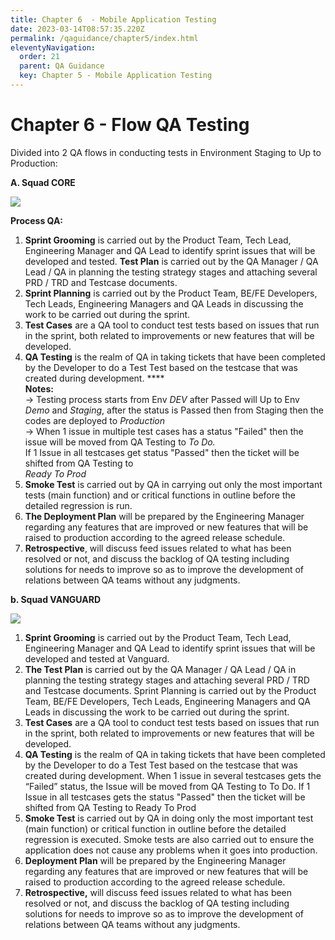 ```yaml
---
title: Chapter 6  - Mobile Application Testing
date: 2023-03-14T08:57:35.220Z
permalink: /qaguidance/chapter5/index.html
eleventyNavigation:
  order: 21
  parent: QA Guidance
  key: Chapter 5 - Mobile Application Testing
---
```

# Chapter 6 - Flow QA Testing

Divided into 2 QA flows in conducting tests in Environment Staging to Up to Production:

**A. Squad CORE**

![](https://ik.imagekit.io/kmv5uxk0b/qa_guidance/squad_core.png?updatedAt=1678784524318)

**Process QA:**

1. **Sprint Grooming** is carried out by the Product Team, Tech Lead, Engineering Manager and QA Lead to identify sprint issues that will be developed and tested. **Test Plan** is carried out by the QA Manager / QA Lead / QA in planning the testing strategy stages and attaching several PRD / TRD and Testcase documents.
2. **Sprint Planning** is carried out by the Product Team, BE/FE Developers, Tech Leads, Engineering Managers and QA Leads in discussing the work to be carried out during the sprint.&#x20;
3. **Test Cases** are a QA tool to conduct test tests based on issues that run in the sprint, both related to improvements or new features that will be developed.
4. **QA Testing** is the realm of QA in taking tickets that have been completed by the Developer to do a Test Test based on the testcase that was created during development. \*\*\*\*\
   **Notes:**\
   -> Testing process starts from Env *DEV* after Passed will Up to Env *Demo* and *Staging*, after the status is Passed then from Staging then the codes are deployed to *Production*\
   -> When 1 issue in multiple test cases has a status "Failed" then the issue will be moved from QA Testing to *To Do.*\
   If 1 Issue in all testcases get status "Passed" then the ticket will be shifted from QA Testing to\
   *Ready To Prod*
5. **Smoke Test** is carried out by QA in carrying out only the most important tests (main function) and or critical functions in outline before the detailed regression is run.&#x20;
6. **The Deployment Plan** will be prepared by the Engineering Manager regarding any features that are improved or new features that will be raised to production according to the agreed release schedule.
7. **Retrospective**, will discuss feed issues related to what has been resolved or not, and discuss the backlog of QA testing including solutions for needs to improve so as to improve the development of relations between QA teams without any judgments.

**b. Squad VANGUARD**

![](https://ik.imagekit.io/kmv5uxk0b/qa_guidance/squad_vanguard.png?updatedAt=1678784522535)

1. **Sprint Grooming** is carried out by the Product Team, Tech Lead, Engineering Manager and QA Lead to identify sprint issues that will be developed and tested at Vanguard.
2. **The Test Plan** is carried out by the QA Manager / QA Lead / QA in planning the testing strategy stages and attaching several PRD / TRD and Testcase documents. Sprint Planning is carried out by the Product Team, BE/FE Developers, Tech Leads, Engineering Managers and QA Leads in discussing the work to be carried out during the sprint.
3. **Test Cases** are a QA tool to conduct test tests based on issues that run in the sprint, both related to improvements or new features that will be developed.
4. **QA Testing** is the realm of QA in taking tickets that have been completed by the Developer to do a Test Test based on the testcase that was created during development. When 1 issue in several testcases gets the “Failed” status, the Issue will be moved from QA Testing to To Do. If 1 Issue in all testcases gets the status "Passed" then the ticket will be shifted from QA Testing to Ready To Prod
5. **Smoke Test** is carried out by QA in doing only the most important test (main function) or critical function in outline before the detailed regression is executed. Smoke tests are also carried out to ensure the application does not cause any problems when it goes into production.
6. **Deployment Plan** will be prepared by the Engineering Manager regarding any features that are improved or new features that will be raised to production according to the agreed release schedule.
7. **Retrospective,** will discuss feed issues related to what has been resolved or not, and discuss the backlog of QA testing including solutions for needs to improve so as to improve the development of relations between QA teams without any judgments.